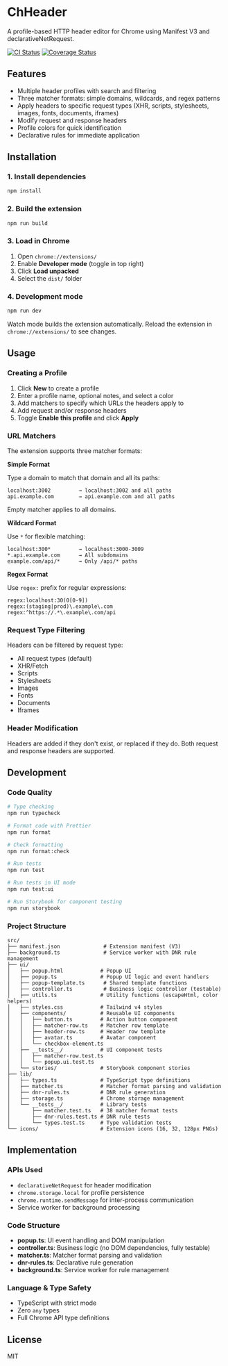 # ChHeader

A profile-based HTTP header editor for Chrome using Manifest V3 and declarativeNetRequest.

[![CI Status](https://github.com/kahwee/ch-header/workflows/ChHeader%20CI/badge.svg)](https://github.com/kahwee/ch-header/actions)
[![Coverage Status](https://coveralls.io/repos/github/kahwee/ch-header/badge.svg?branch=main)](https://coveralls.io/github/kahwee/ch-header?branch=main)

## Features

- Multiple header profiles with search and filtering
- Three matcher formats: simple domains, wildcards, and regex patterns
- Apply headers to specific request types (XHR, scripts, stylesheets, images, fonts, documents, iframes)
- Modify request and response headers
- Profile colors for quick identification
- Declarative rules for immediate application

## Installation

### 1. Install dependencies

```bash
npm install
```

### 2. Build the extension

```bash
npm run build
```

### 3. Load in Chrome

1. Open `chrome://extensions/`
2. Enable **Developer mode** (toggle in top right)
3. Click **Load unpacked**
4. Select the `dist/` folder

### 4. Development mode

```bash
npm run dev
```

Watch mode builds the extension automatically. Reload the extension in `chrome://extensions/` to see changes.

## Usage

### Creating a Profile

1. Click **New** to create a profile
2. Enter a profile name, optional notes, and select a color
3. Add matchers to specify which URLs the headers apply to
4. Add request and/or response headers
5. Toggle **Enable this profile** and click **Apply**

### URL Matchers

The extension supports three matcher formats:

**Simple Format**

Type a domain to match that domain and all its paths:

```
localhost:3002         → localhost:3002 and all paths
api.example.com        → api.example.com and all paths
```

Empty matcher applies to all domains.

**Wildcard Format**

Use `*` for flexible matching:

```
localhost:300*         → localhost:3000-3009
*.api.example.com      → All subdomains
example.com/api/*      → Only /api/* paths
```

**Regex Format**

Use `regex:` prefix for regular expressions:

```
regex:localhost:30(0[0-9])
regex:(staging|prod)\.example\.com
regex:^https://.*\.example\.com/api
```

### Request Type Filtering

Headers can be filtered by request type:

- All request types (default)
- XHR/Fetch
- Scripts
- Stylesheets
- Images
- Fonts
- Documents
- Iframes

### Header Modification

Headers are added if they don't exist, or replaced if they do. Both request and response headers are supported.

## Development

### Code Quality

```bash
# Type checking
npm run typecheck

# Format code with Prettier
npm run format

# Check formatting
npm run format:check

# Run tests
npm run test

# Run tests in UI mode
npm run test:ui

# Run Storybook for component testing
npm run storybook
```

### Project Structure

```
src/
├── manifest.json              # Extension manifest (V3)
├── background.ts              # Service worker with DNR rule management
├── ui/
│   ├── popup.html            # Popup UI
│   ├── popup.ts              # Popup UI logic and event handlers
│   ├── popup-template.ts      # Shared template functions
│   ├── controller.ts          # Business logic controller (testable)
│   ├── utils.ts              # Utility functions (escapeHtml, color helpers)
│   ├── styles.css            # Tailwind v4 styles
│   ├── components/           # Reusable UI components
│   │   ├── button.ts         # Action button component
│   │   ├── matcher-row.ts    # Matcher row template
│   │   ├── header-row.ts     # Header row template
│   │   ├── avatar.ts         # Avatar component
│   │   └── checkbox-element.ts
│   ├── __tests__/            # UI component tests
│   │   ├── matcher-row.test.ts
│   │   └── popup.ui.test.ts
│   └── stories/              # Storybook component stories
├── lib/
│   ├── types.ts              # TypeScript type definitions
│   ├── matcher.ts            # Matcher format parsing and validation
│   ├── dnr-rules.ts          # DNR rule generation
│   ├── storage.ts            # Chrome storage management
│   └── __tests__/            # Library tests
│       ├── matcher.test.ts   # 38 matcher format tests
│       ├── dnr-rules.test.ts # DNR rule tests
│       └── types.test.ts     # Type validation tests
└── icons/                    # Extension icons (16, 32, 128px PNGs)
```

## Implementation

### APIs Used

- `declarativeNetRequest` for header modification
- `chrome.storage.local` for profile persistence
- `chrome.runtime.sendMessage` for inter-process communication
- Service worker for background processing

### Code Structure

- **popup.ts**: UI event handling and DOM manipulation
- **controller.ts**: Business logic (no DOM dependencies, fully testable)
- **matcher.ts**: Matcher format parsing and validation
- **dnr-rules.ts**: Declarative rule generation
- **background.ts**: Service worker for rule management

### Language & Type Safety

- TypeScript with strict mode
- Zero `any` types
- Full Chrome API type definitions

## License

MIT
